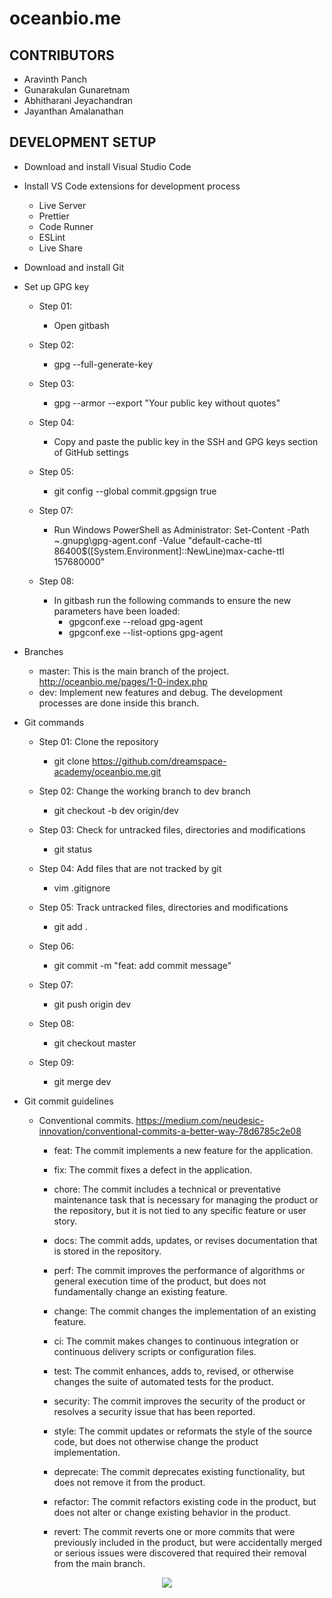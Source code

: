 # oceanbio.me

## CONTRIBUTORS

- Aravinth Panch
- Gunarakulan Gunaretnam
- Abhitharani Jeyachandran
- Jayanthan Amalanathan

## DEVELOPMENT SETUP

- Download and install Visual Studio Code
- Install VS Code extensions for development process

  - Live Server
  - Prettier
  - Code Runner
  - ESLint
  - Live Share

- Download and install Git
- Set up GPG key

  - Step 01:

    - Open gitbash

  - Step 02:

    - gpg --full-generate-key

  - Step 03:

    - gpg --armor --export "Your public key without quotes"

  - Step 04:

    - Copy and paste the public key in the SSH and GPG keys section of GitHub settings

  - Step 05:

    - git config --global commit.gpgsign true

  - Step 07:
    - Run Windows PowerShell as Administrator:
      Set-Content -Path ~\.gnupg\gpg-agent.conf -Value "default-cache-ttl 86400$([System.Environment]::NewLine)max-cache-ttl 157680000"
  - Step 08:
    - In gitbash run the following commands to ensure the new parameters have been loaded:
      - gpgconf.exe --reload gpg-agent
      - gpgconf.exe --list-options gpg-agent

- Branches

  - master: This is the main branch of the project. http://oceanbio.me/pages/1-0-index.php
  - dev: Implement new features and debug. The development processes are done inside this branch.

- Git commands

  - Step 01: Clone the repository

    - git clone https://github.com/dreamspace-academy/oceanbio.me.git

  - Step 02: Change the working branch to dev branch

    - git checkout -b dev origin/dev

  - Step 03: Check for untracked files, directories and modifications

    - git status

  - Step 04: Add files that are not tracked by git

    - vim .gitignore

  - Step 05: Track untracked files, directories and modifications

    - git add .

  - Step 06:

    - git commit -m "feat: add commit message"

  - Step 07:

    - git push origin dev

  - Step 08:

    - git checkout master

  - Step 09:

    - git merge dev

- Git commit guidelines

  - Conventional commits. https://medium.com/neudesic-innovation/conventional-commits-a-better-way-78d6785c2e08

    - feat: The commit implements a new feature for the application.

    - fix: The commit fixes a defect in the application.

    - chore: The commit includes a technical or preventative maintenance task that is necessary for managing the product or the repository, but it is not tied to any specific feature or user story.

    - docs: The commit adds, updates, or revises documentation that is stored in the repository.

    - perf: The commit improves the performance of algorithms or general execution time of the product, but does not fundamentally change an existing feature.

    - change: The commit changes the implementation of an existing feature.

    - ci: The commit makes changes to continuous integration or continuous delivery scripts or configuration files.

    - test: The commit enhances, adds to, revised, or otherwise changes the suite of automated tests for the product.

    - security: The commit improves the security of the product or resolves a security issue that has been reported.

    - style: The commit updates or reformats the style of the source code, but does not otherwise change the product implementation.

    - deprecate: The commit deprecates existing functionality, but does not remove it from the product.

    - refactor: The commit refactors existing code in the product, but does not alter or change existing behavior in the product.

    - revert: The commit reverts one or more commits that were previously included in the product, but were accidentally merged or serious issues were discovered that required their removal from the main branch.

<p align="center">
<img src="./assets/img/oceanbiome-homepage.png">
</p>
